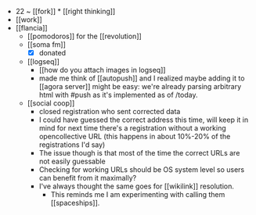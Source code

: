 - 22 ~ [[fork]] * [[right thinking]]
- [[work]]
- [[flancia]]
	- [[pomodoros]] for the [[revolution]]
	- [[soma fm]]
		- [x] donated
  - [[logseq]]
    - [[how do you attach images in logseq]]
    - made me think of [[autopush]] and I realized maybe adding it to [[agora server]] might be easy: we're already parsing arbitrary html with #push as it's implemented as of /today.
  - [[social coop]]
    - closed registration who sent corrected data
    - I could have guessed the correct address this time, will keep it in mind for next time there's a registration without a working opencollective URL (this happens in about 10%-20% of the registrations I'd say)
    - The issue though is that most of the time the correct URLs are not easily guessable
    - Checking for working URLs should be OS system level so users can benefit from it maximally?
    - I've always thought the same goes for [[wikilink]] resolution.
      - This reminds me I am experimenting with calling them [[spaceships]].
